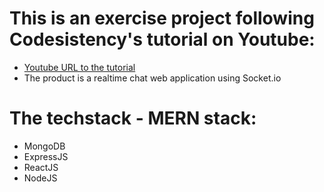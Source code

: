 # This is an exercise project following Codesistency's tutorial on Youtube: 
  - [Youtube URL to the tutorial](https://www.youtube.com/watch?v=ntKkVrQqBYY&t=4093s)
  - The product is a realtime chat web application using Socket.io
# The techstack - MERN stack:
+ MongoDB
+ ExpressJS
+ ReactJS
+ NodeJS
